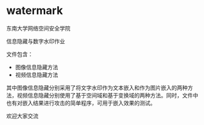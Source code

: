 # watermark
东南大学网络空间安全学院

信息隐藏与数字水印作业

文件包含：

- 图像信息隐藏方法
- 视频信息隐藏方法

其中图像信息隐藏分别采用了将文字水印作为文本嵌入和作为图片嵌入的两种方法，视频信息隐藏分别使用了基于空间域和基于变换域的两种方法。同时，文件中也有对嵌入结果进行攻击的简单程序，可用于嵌入效果的测试。

欢迎大家交流